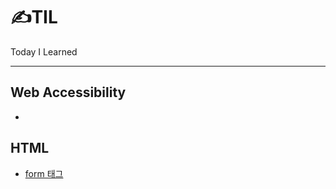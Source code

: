 # ✍TIL

Today I Learned

---

## Web Accessibility

- <a href=""></a>

## HTML

- <a href="HTML/form.md">form 태그</a>
